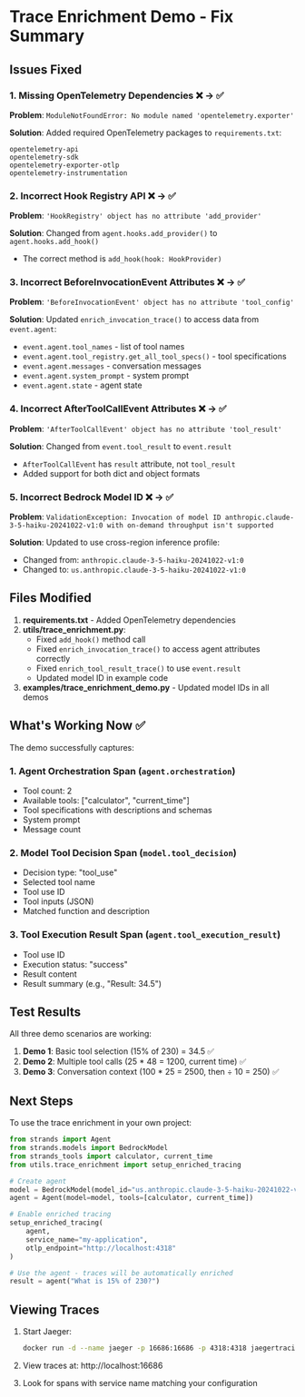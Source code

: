 # Trace Enrichment Demo - Fix Summary

## Issues Fixed

### 1. Missing OpenTelemetry Dependencies ❌ → ✅
**Problem**: `ModuleNotFoundError: No module named 'opentelemetry.exporter'`

**Solution**: Added required OpenTelemetry packages to `requirements.txt`:
```
opentelemetry-api
opentelemetry-sdk
opentelemetry-exporter-otlp
opentelemetry-instrumentation
```

### 2. Incorrect Hook Registry API ❌ → ✅
**Problem**: `'HookRegistry' object has no attribute 'add_provider'`

**Solution**: Changed from `agent.hooks.add_provider()` to `agent.hooks.add_hook()`
- The correct method is `add_hook(hook: HookProvider)`

### 3. Incorrect BeforeInvocationEvent Attributes ❌ → ✅
**Problem**: `'BeforeInvocationEvent' object has no attribute 'tool_config'`

**Solution**: Updated `enrich_invocation_trace()` to access data from `event.agent`:
- `event.agent.tool_names` - list of tool names
- `event.agent.tool_registry.get_all_tool_specs()` - tool specifications
- `event.agent.messages` - conversation messages
- `event.agent.system_prompt` - system prompt
- `event.agent.state` - agent state

### 4. Incorrect AfterToolCallEvent Attributes ❌ → ✅
**Problem**: `'AfterToolCallEvent' object has no attribute 'tool_result'`

**Solution**: Changed from `event.tool_result` to `event.result`
- `AfterToolCallEvent` has `result` attribute, not `tool_result`
- Added support for both dict and object formats

### 5. Incorrect Bedrock Model ID ❌ → ✅
**Problem**: `ValidationException: Invocation of model ID anthropic.claude-3-5-haiku-20241022-v1:0 with on-demand throughput isn't supported`

**Solution**: Updated to use cross-region inference profile:
- Changed from: `anthropic.claude-3-5-haiku-20241022-v1:0`
- Changed to: `us.anthropic.claude-3-5-haiku-20241022-v1:0`

## Files Modified

1. **requirements.txt** - Added OpenTelemetry dependencies
2. **utils/trace_enrichment.py**:
   - Fixed `add_hook()` method call
   - Fixed `enrich_invocation_trace()` to access agent attributes correctly
   - Fixed `enrich_tool_result_trace()` to use `event.result`
   - Updated model ID in example code
3. **examples/trace_enrichment_demo.py** - Updated model IDs in all demos

## What's Working Now ✅

The demo successfully captures:

### 1. Agent Orchestration Span (`agent.orchestration`)
- Tool count: 2
- Available tools: ["calculator", "current_time"]
- Tool specifications with descriptions and schemas
- System prompt
- Message count

### 2. Model Tool Decision Span (`model.tool_decision`)
- Decision type: "tool_use"
- Selected tool name
- Tool use ID
- Tool inputs (JSON)
- Matched function and description

### 3. Tool Execution Result Span (`agent.tool_execution_result`)
- Tool use ID
- Execution status: "success"
- Result content
- Result summary (e.g., "Result: 34.5")

## Test Results

All three demo scenarios are working:

1. **Demo 1**: Basic tool selection (15% of 230) = 34.5 ✅
2. **Demo 2**: Multiple tool calls (25 * 48 = 1200, current time) ✅
3. **Demo 3**: Conversation context (100 * 25 = 2500, then ÷ 10 = 250) ✅

## Next Steps

To use the trace enrichment in your own project:

```python
from strands import Agent
from strands.models import BedrockModel
from strands_tools import calculator, current_time
from utils.trace_enrichment import setup_enriched_tracing

# Create agent
model = BedrockModel(model_id="us.anthropic.claude-3-5-haiku-20241022-v1:0")
agent = Agent(model=model, tools=[calculator, current_time])

# Enable enriched tracing
setup_enriched_tracing(
    agent,
    service_name="my-application",
    otlp_endpoint="http://localhost:4318"
)

# Use the agent - traces will be automatically enriched
result = agent("What is 15% of 230?")
```

## Viewing Traces

1. Start Jaeger:
   ```bash
   docker run -d --name jaeger -p 16686:16686 -p 4318:4318 jaegertracing/all-in-one:latest
   ```

2. View traces at: http://localhost:16686

3. Look for spans with service name matching your configuration
